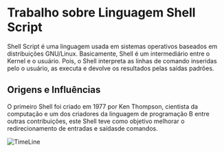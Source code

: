<h1>Trabalho sobre Linguagem Shell Script </h1>

Shell Script é uma linguagem usada em sistemas operativos baseados em distribuições GNU/Linux. Basicamente, Shell é um 
intermediário entre o Kernel e o usuário. Pois, o Shell interpreta as linhas de comando inseridas pelo o usuário, as 
executa e devolve os resultados pelas saídas padrões. 

<h2>Origens e Influências</h2>

O primeiro Shell foi criado em 1977 por Ken Thompson, cientista da computação e um dos criadores da linguagem de programação 
B entre outras contribuições, este Shell teve como objetivo melhorar o redirecionamento de entradas e saídasde comandos.


![TimeLine](/home/smsf/Documentos/faculdade_2019/EDL/EDL/Tarefa-02/Imagens/Timeline.png)